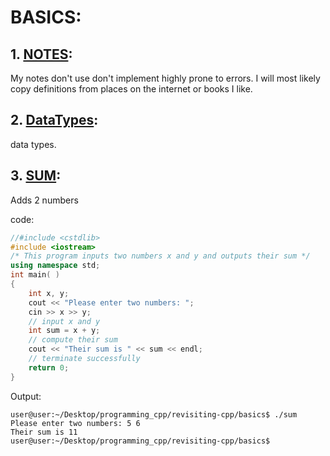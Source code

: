 # BASICS:

## 1. [NOTES](https://github.com/AmanPriyanshu/revisiting-cpp/blob/master/basics/notes.md):

My notes don't use don't implement highly prone to errors. I will most likely copy definitions from places on the internet or books I like.

## 2. [DataTypes]():

data types.

## 3. [SUM](https://github.com/AmanPriyanshu/revisiting-cpp/blob/master/basics/SUM.md):

Adds 2 numbers

code:
```cpp
//#include <cstdlib>
#include <iostream>
/* This program inputs two numbers x and y and outputs their sum */
using namespace std;
int main( ) 
{
	int x, y;
	cout << "Please enter two numbers: ";
	cin >> x >> y;
	// input x and y
	int sum = x + y;
	// compute their sum
	cout << "Their sum is " << sum << endl;
	// terminate successfully
	return 0;
}

```

Output:

```console
user@user:~/Desktop/programming_cpp/revisiting-cpp/basics$ ./sum
Please enter two numbers: 5 6
Their sum is 11
user@user:~/Desktop/programming_cpp/revisiting-cpp/basics$ 

```

